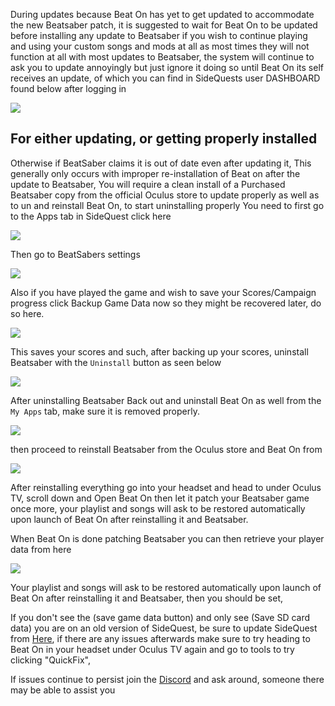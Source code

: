 During updates because Beat On has yet to get updated to accommodate the new Beatsaber patch, it is suggested to wait for Beat On to be updated before installing any update to Beatsaber if you wish to continue playing and using your custom songs and mods at all as most times they will not function at all with most updates to Beatsaber, the system will continue to ask you to update annoyingly but just ignore it doing so until Beat On its self receives an update, of which you can find in SideQuests user DASHBOARD found below after logging in

![](https://cdn.discordapp.com/attachments/581519549027844106/616763372603572414/Dashboard_zoomed.png)


## For either updating, or getting properly installed 

Otherwise if BeatSaber claims it is out of date even after updating it, This generally only occurs with improper re-installation of Beat on after the update to Beatsaber, You will require a clean install of a Purchased Beatsaber copy from the official Oculus store to update properly as well as to un and reinstall Beat On, to start uninstalling properly You need to first go to the Apps tab in SideQuest click here

![](https://cdn.discordapp.com/attachments/608376262347587595/608407563263803396/Screenshot_1081.png)



Then go to BeatSabers settings

![](https://cdn.discordapp.com/attachments/608376262347587595/608408734515068943/Beatsaber_setting.png)


Also if you have played the game and wish to save your Scores/Campaign progress click Backup Game Data now so they might be recovered later, do so here.

![](https://cdn.discordapp.com/attachments/608376262347587595/608409252272406607/backups.png)


This saves your scores and such,
after backing up your scores, uninstall Beatsaber with the `Uninstall` button as seen below

![](https://cdn.discordapp.com/attachments/608376262347587595/608405621741715487/Uninstall.png)




After uninstalling Beatsaber Back out and uninstall Beat On as well from the `My Apps` tab, make sure it is removed properly.

![](https://cdn.discordapp.com/attachments/608376262347587595/608398315914133520/Screenshot_1080.png)



then proceed to reinstall Beatsaber from the Oculus store and Beat On from

 [![](https://cdn.discordapp.com/attachments/608376262347587595/610258661109006347/Screenshot_1198.png)](https://sidequestvr.com/#/app/14) 


After reinstalling everything go into your headset and head to under Oculus TV, scroll down and Open Beat On then let it patch your Beatsaber game once more, your playlist and songs will ask to be restored automatically upon launch of Beat On after reinstalling it and Beatsaber.

When Beat On is done patching Beatsaber you can then retrieve your player data from here

![](https://cdn.discordapp.com/attachments/608376262347587595/608410316706938900/backups.png)

Your playlist and songs will ask to be restored automatically upon launch of Beat On after reinstalling it and Beatsaber, then you should be set, 

If you don't see the (save game data button) and only see (Save SD card data) you are on an old version of SideQuest, be sure to update SideQuest from [Here](https://sidequestvr.com/#/setup-howto), if there are any issues afterwards make sure to try heading to Beat On in your headset under Oculus TV again  and go to tools to try clicking "QuickFix", 

If issues continue to persist join the [Discord](https://discord.me/sidequestvr) and ask around, someone there may be able to assist you